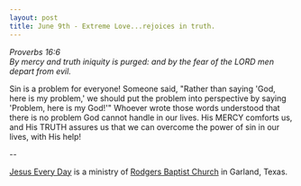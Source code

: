 ```yaml
---
layout: post
title: June 9th - Extreme Love...rejoices in truth.
---
```


_Proverbs 16:6  
By mercy and truth iniquity is purged: and by the fear of the LORD
men depart from evil._

Sin is a problem for everyone! Someone said, "Rather than saying
'God, here is my problem,' we should put the problem into perspective
by saying 'Problem, here is my God!'" Whoever wrote those words
understood that there is no problem God cannot handle in our lives.
His MERCY comforts us, and His TRUTH assures us that we can overcome
the power of sin in our lives, with His help!

 --

<a href=http://jesuseveryday.net>Jesus Every Day</a> is a ministry of <a href=http://rodgersbaptist.net>Rodgers Baptist Church</a> in Garland, Texas.
